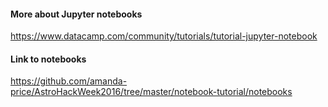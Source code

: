 #### More about Jupyter notebooks
https://www.datacamp.com/community/tutorials/tutorial-jupyter-notebook

#### Link to notebooks
https://github.com/amanda-price/AstroHackWeek2016/tree/master/notebook-tutorial/notebooks
